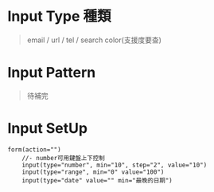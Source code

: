 # Input Type 種類
> email / url / tel / search
> color(支援度要查)

# Input Pattern
> 待補完

# Input SetUp
```pug
form(action="")
    //- number可用鍵盤上下控制
    input(type="number", min="10", step="2", value="10") 
    input(type="range", min="0" value="100")
    input(type="date" value="" min="最晚的日期")
```
